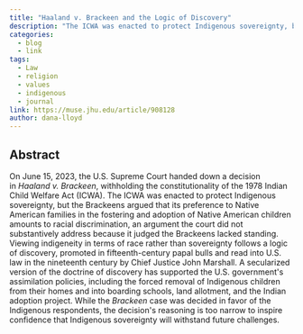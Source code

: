 ```yaml
---
title: "Haaland v. Brackeen and the Logic of Discovery"
description: "The ICWA was enacted to protect Indigenous sovereignty, but the Brackeens argued that its preference to Native American families in the fostering and adoption of Native American children amounts to racial discrimination, an argument the court did not substantively address because it judged the Brackeens lacked standing."
categories:
  - blog
  - link
tags:
  - Law
  - religion
  - values
  - indigenous
  - journal
link: https://muse.jhu.edu/article/908128
author: dana-lloyd
---
```

## Abstract

On June 15, 2023, the U.S. Supreme Court handed down a decision in *Haaland v. Brackeen*, withholding the constitutionality of the 1978 Indian Child Welfare Act (ICWA). The ICWA was enacted to protect Indigenous sovereignty, but the Brackeens argued that its preference to Native American families in the fostering and adoption of Native American children amounts to racial discrimination, an argument the court did not substantively address because it judged the Brackeens lacked standing. Viewing indigeneity in terms of race rather than sovereignty follows a logic of discovery, promoted in fifteenth-century papal bulls and read into U.S. law in the nineteenth century by Chief Justice John Marshall. A secularized version of the doctrine of discovery has supported the U.S. government's assimilation policies, including the forced removal of Indigenous children from their homes and into boarding schools, land allotment, and the Indian adoption project. While the *Brackeen* case was decided in favor of the Indigenous respondents, the decision's reasoning is too narrow to inspire confidence that Indigenous sovereignty will withstand future challenges.